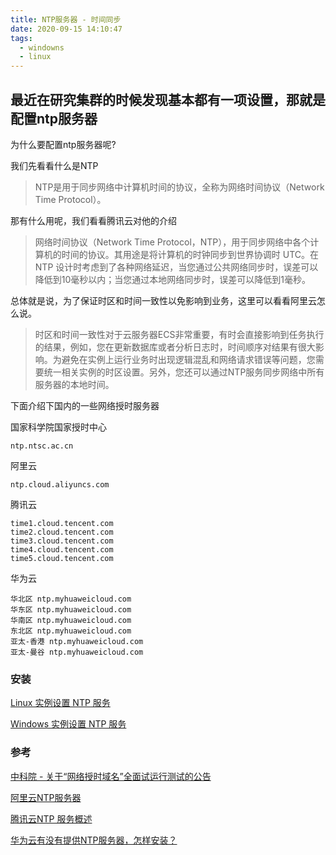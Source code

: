 ```yaml
---
title: NTP服务器 - 时间同步
date: 2020-09-15 14:10:47
tags:
  - windowns
  - linux
---
```


## 最近在研究集群的时候发现基本都有一项设置，那就是配置ntp服务器
为什么要配置ntp服务器呢?

我们先看看什么是NTP
>NTP是用于同步网络中计算机时间的协议，全称为网络时间协议（Network Time Protocol）。

那有什么用呢，我们看看腾讯云对他的介绍
> 网络时间协议（Network Time Protocol，NTP），用于同步网络中各个计算机的时间的协议。其用途是将计算机的时钟同步到世界协调时 UTC。在 NTP 设计时考虑到了各种网络延迟，当您通过公共网络同步时，误差可以降低到10毫秒以内；当您通过本地网络同步时，误差可以降低到1毫秒。

总体就是说，为了保证时区和时间一致性以免影响到业务，这里可以看看阿里云怎么说。
> 时区和时间一致性对于云服务器ECS非常重要，有时会直接影响到任务执行的结果，例如，您在更新数据库或者分析日志时，时间顺序对结果有很大影响。为避免在实例上运行业务时出现逻辑混乱和网络请求错误等问题，您需要统一相关实例的时区设置。另外，您还可以通过NTP服务同步网络中所有服务器的本地时间。

下面介绍下国内的一些网络授时服务器

国家科学院国家授时中心
```
ntp.ntsc.ac.cn
```

阿里云
```
ntp.cloud.aliyuncs.com
```

腾讯云
```
time1.cloud.tencent.com
time2.cloud.tencent.com
time3.cloud.tencent.com	
time4.cloud.tencent.com
time5.cloud.tencent.com
```

华为云
```
华北区 ntp.myhuaweicloud.com
华东区 ntp.myhuaweicloud.com
华南区 ntp.myhuaweicloud.com
东北区 ntp.myhuaweicloud.com
亚太-香港 ntp.myhuaweicloud.com
亚太-曼谷 ntp.myhuaweicloud.com
```

### 安装

[Linux 实例设置 NTP 服务](https://cloud.tencent.com/document/product/213/30393)

[Windows 实例设置 NTP 服务](https://cloud.tencent.com/document/product/213/30394)

### 参考

[中科院 - 关于“网络授时域名”全面试运行测试的公告](http://www.ntsc.ac.cn/shye/tzgg/201809/t20180921_5086032.html)

[阿里云NTP服务器](https://help.aliyun.com/document_detail/92704.html?spm=a2c4g.11186623.3.4.6ab43f0cdAn3yv)

[腾讯云NTP 服务概述](https://cloud.tencent.com/document/product/213/30392)

[华为云有没有提供NTP服务器，怎样安装？](https://support.huaweicloud.com/ecs_faq/zh-cn_topic_0093971249.html)